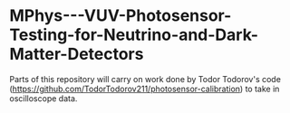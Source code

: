 # MPhys---VUV-Photosensor-Testing-for-Neutrino-and-Dark-Matter-Detectors

Parts of this repository will carry on work done by Todor Todorov's code (https://github.com/TodorTodorov211/photosensor-calibration) to take in oscilloscope data.

